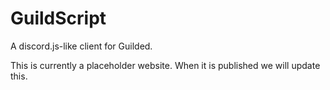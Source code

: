 # GuildScript
A discord.js-like client for Guilded.

This is currently a placeholder website. When it is published we will update this.